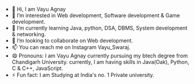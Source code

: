 - 👋 Hi, I am Vayu Agnay
- 👀 I’m interested in Web development, Software development & Game development.
- 🌱 I’m currently learning Java, python, DSA, DBMS, System development & networking. 
- 💞️ I’m looking to collaborate on Web development.
- 📫 You can reach me on Instagram Vayu_Swaraj.
- 😄 Pronouns: I am Vayu Agnay currently pursuing my btech degree from Chandigarh University. currently, I am having skills in Java(Oak), Python, C & C++, JavaScript.
- ⚡ Fun fact: I am Studying at India's no. 1 Private university.

<!---
vayuAgnay25/vayuAgnay25 is a ✨ special ✨ repository because its `README.md` (this file) appears on your GitHub profile.
You can click the Preview link to take a look at your changes.
--->
